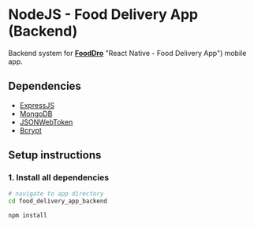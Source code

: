 # NodeJS - Food Delivery App (Backend)

Backend system for [**FoodDro**](https://github.com/ajay-paul/Food-Delivery-App) "React Native - Food Delivery App") mobile app.

## Dependencies

- [ExpressJS](https://expressjs.com "Popular Web Framework for NodeJS")
- [MongoDB](https://docs.mongodb.com/drivers/node/current "MongoDB Client for NodeJS")
- [JSONWebToken](https://github.com/auth0/node-jsonwebtoken "Library for generating and parsing JWT")
- [Bcrypt](https://github.com/kelektiv/node.bcrypt.js "Library for password hashing")

## Setup instructions

### 1. Install all dependencies

```sh
# navigate to app directory
cd food_delivery_app_backend

npm install
```
